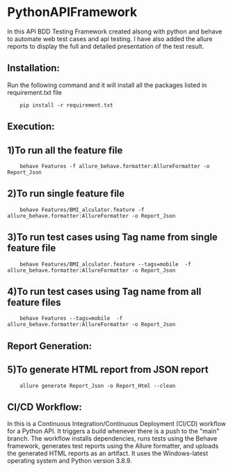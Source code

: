 # PythonAPIFramework

In this API BDD Testing Framework created alsong with python and behave to automate web test cases and api testing. I have also added the allure reports to display the full and detailed presentation of the test result. 

## Installation: 
  
  Run the following command and it will install all the packages listed in requirement.txt file
      
        pip install -r requirement.txt


## Execution:

  ## 1)To run all the feature file
        behave Features -f allure_behave.formatter:AllureFormatter -o Report_Json

  ## 2)To run single feature file
        behave Features/BMI_alculator.feature -f allure_behave.formatter:AllureFormatter -o Report_Json

  ## 3)To run test cases using Tag name from single feature file                                    
        behave Features/BMI_alculator.feature --tags=mobile  -f allure_behave.formatter:AllureFormatter -o Report_Json

  ## 4)To run test cases using Tag name from all feature files
        behave Features --tags=mobile  -f allure_behave.formatter:AllureFormatter -o Report_Json

## Report Generation: 

  ## 5)To generate HTML report from JSON report
        allure generate Report_Json -o Report_Html --clean

## CI/CD Workflow:

In this is a Continuous Integration/Continuous Deployment (CI/CD) workflow for a Python API. It triggers a build whenever there is a push to the "main" branch. The workflow installs dependencies, runs tests using the Behave framework, generates test reports using the Allure formatter, and uploads the generated HTML reports as an artifact. It uses the Windows-latest operating system and Python version 3.8.9.
